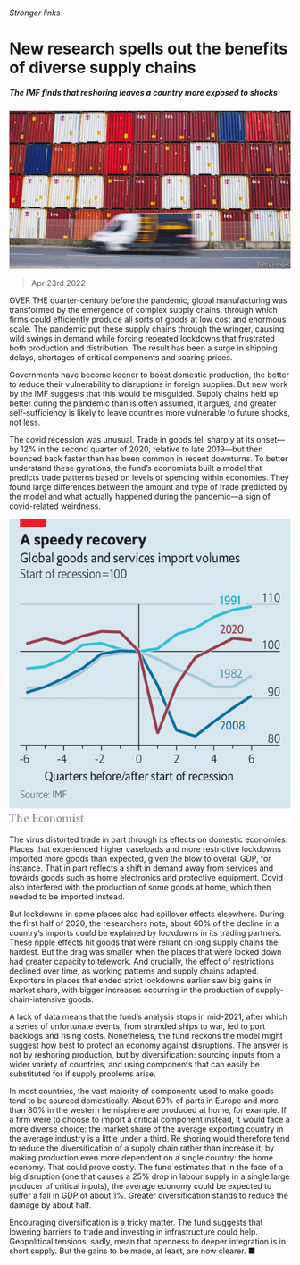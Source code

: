 ###### Stronger links

# New research spells out the benefits of diverse supply chains 

##### The IMF finds that reshoring leaves a country more exposed to shocks 

![image](images/20220423_FNP002_0.jpg) 

> Apr 23rd 2022 

OVER THE quarter-century before the pandemic, global manufacturing was transformed by the emergence of complex supply chains, through which firms could efficiently produce all sorts of goods at low cost and enormous scale. The pandemic put these supply chains through the wringer, causing wild swings in demand while forcing repeated lockdowns that frustrated both production and distribution. The result has been a surge in shipping delays, shortages of critical components and soaring prices.

Governments have become keener to boost domestic production, the better to reduce their vulnerability to disruptions in foreign supplies. But new work by the IMF suggests that this would be misguided. Supply chains held up better during the pandemic than is often assumed, it argues, and greater self-sufficiency is likely to leave countries more vulnerable to future shocks, not less.


The covid recession was unusual. Trade in goods fell sharply at its onset—by 12% in the second quarter of 2020, relative to late 2019—but then bounced back faster than has been common in recent downturns. To better understand these gyrations, the fund’s economists built a model that predicts trade patterns based on levels of spending within economies. They found large differences between the amount and type of trade predicted by the model and what actually happened during the pandemic—a sign of covid-related weirdness.

![image](images/20220423_FNC026.png) 


The virus distorted trade in part through its effects on domestic economies. Places that experienced higher caseloads and more restrictive lockdowns imported more goods than expected, given the blow to overall GDP, for instance. That in part reflects a shift in demand away from services and towards goods such as home electronics and protective equipment. Covid also interfered with the production of some goods at home, which then needed to be imported instead.

But lockdowns in some places also had spillover effects elsewhere. During the first half of 2020, the researchers note, about 60% of the decline in a country’s imports could be explained by lockdowns in its trading partners. These ripple effects hit goods that were reliant on long supply chains the hardest. But the drag was smaller when the places that were locked down had greater capacity to telework. And crucially, the effect of restrictions declined over time, as working patterns and supply chains adapted. Exporters in places that ended strict lockdowns earlier saw big gains in market share, with bigger increases occurring in the production of supply-chain-intensive goods.

A lack of data means that the fund’s analysis stops in mid-2021, after which a series of unfortunate events, from stranded ships to war, led to port backlogs and rising costs. Nonetheless, the fund reckons the model might suggest how best to protect an economy against disruptions. The answer is not by reshoring production, but by diversification: sourcing inputs from a wider variety of countries, and using components that can easily be substituted for if supply problems arise.

In most countries, the vast majority of components used to make goods tend to be sourced domestically. About 69% of parts in Europe and more than 80% in the western hemisphere are produced at home, for example. If a firm were to choose to import a critical component instead, it would face a more diverse choice: the market share of the average exporting country in the average industry is a little under a third. Re shoring would therefore tend to reduce the diversification of a supply chain rather than increase it, by making production even more dependent on a single country: the home economy. That could prove costly. The fund estimates that in the face of a big disruption (one that causes a 25% drop in labour supply in a single large producer of critical inputs), the average economy could be expected to suffer a fall in GDP of about 1%. Greater diversification stands to reduce the damage by about half.

Encouraging diversification is a tricky matter. The fund suggests that lowering barriers to trade and investing in infrastructure could help. Geopolitical tensions, sadly, mean that openness to deeper integration is in short supply. But the gains to be made, at least, are now clearer. ■



